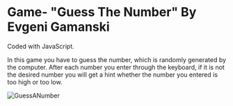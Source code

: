 # Game- "Guess The Number" By Evgeni Gamanski
Coded with JavaScript.

In this game you have to guess the number, which is randomly generated by the computer. After each number you enter through the keyboard, if it is not the desired number you will get a hint whether the number you entered is too high or too low.

![GuessANumber](https://user-images.githubusercontent.com/114442045/197328867-bba95bf5-ab19-48ed-bc53-02679463444e.jpg)
